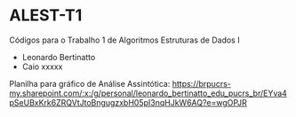 # ALEST-T1
Códigos para o Trabalho 1 de Algoritmos Estruturas de Dados I

- Leonardo Bertinatto
- Caio xxxxx

Planilha para gráfico de Análise Assintótica: 
https://brpucrs-my.sharepoint.com/:x:/g/personal/leonardo_bertinatto_edu_pucrs_br/EYva4pSeUBxKrk6ZRQVtJtoBngugzxbH05pI3nqHJkW6AQ?e=wgOPJR
